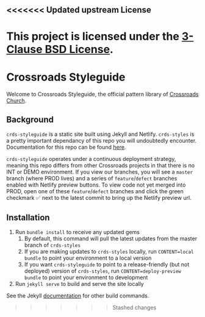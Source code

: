 <<<<<<< Updated upstream
License
--------

This project is licensed under the [3-Clause BSD
License](https://opensource.org/licenses/BSD-3-Clause).
=======
# Crossroads Styleguide
Welcome to Crossroads Styleguide, the official pattern library of [Crossroads Church](https://www.crossroads.net/).

## Background
`crds-styleguide` is a static site built using Jekyll and Netlify. `crds-styles` is a pretty important dependancy of this repo you will undoubtedly encounter. Documentation for this repo can be found [here](https://github.com/crdschurch/crds-styles).

`crds-styleguide` operates under a continuous deployment strategy, meaning this repo differs from other Crossroads projects in that there is no INT or DEMO environment. If you view our branches, you will see a `master` branch (where PROD lives) and a series of `feature`/`defect` branches enabled with Netlify preview buttons. To view code not yet merged into PROD, open one of these `feature`/`defect` branches and click the green checkmark ✅ next to the latest commit to bring up the Netlify preview url.

## Installation
1. Run `bundle install` to receive any updated gems
    1. By default, this command will pull the latest updates from the master branch of `crds-styles`
    2. If you are making updates to `crds-styles` locally, run `CONTENT=local bundle` to point your environment to a local version
    3. If you want `crds-styleguide` to point to a release-friendly (but not deployed) version of `crds-styles`, run `CONTENT=deploy-preview bundle` to point your environment to development
2. Run `jekyll serve` to build and serve the site locally

See the Jekyll [documentation](https://jekyllrb.com/) for other build commands.
>>>>>>> Stashed changes
